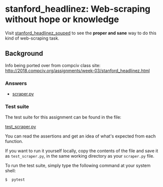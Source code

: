 # stanford_headlinez: Web-scraping without hope or knowledge

Visit [stanford_headlinez_souped](stanford_headlinez_souped) to see the **proper and sane** way to do this kind of web-scraping task.



## Background

Info being ported over from compciv class site: 
http://2018.compciv.org/assignments/week-03/stanford_headlinez.html

### Answers

- [scraper.py](scraper.py)



### Test suite

The test suite for this assignment can be found in the file:

[test_scraper.py](test_scraper.py)

You can read the assertions and get an idea of what's expected from each function.

If you want to run it yourself locally, copy the contents of the file and save it as `test_scraper.py`, in the same working directory as your `scraper.py` file.

To run the test suite, simply type the following command at your system shell:

```sh
$  pytest
```
